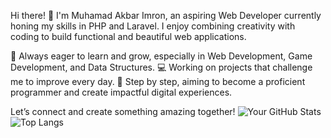 Hi there! 👋 I'm Muhamad Akbar Imron, an aspiring Web Developer currently honing my skills in PHP and Laravel. I enjoy combining creativity with coding to build functional and beautiful web applications.

🌱 Always eager to learn and grow, especially in Web Development, Game Development, and Data Structures.
💻 Working on projects that challenge me to improve every day.
🚀 Step by step, aiming to become a proficient programmer and create impactful digital experiences.

Let’s connect and create something amazing together!
![Your GitHub Stats](https://github-readme-stats.vercel.app/api?username=YourUserName&show_icons=true)
![Top Langs](https://github-readme-stats.vercel.app/api/top-langs/?username=YourUserName&layout=compact)


<!--
**akbarimron/akbarimron** is a ✨ _special_ ✨ repository because its `README.md` (this file) appears on your GitHub profile.

Here are some ideas to get you started:

- 🔭 I’m currently working on ...
- 🌱 I’m currently learning ...
- 👯 I’m looking to collaborate on ...
- 🤔 I’m looking for help with ...
- 💬 Ask me about ...
- 📫 How to reach me: ...
- 😄 Pronouns: ...
- ⚡ Fun fact: ...
-->

